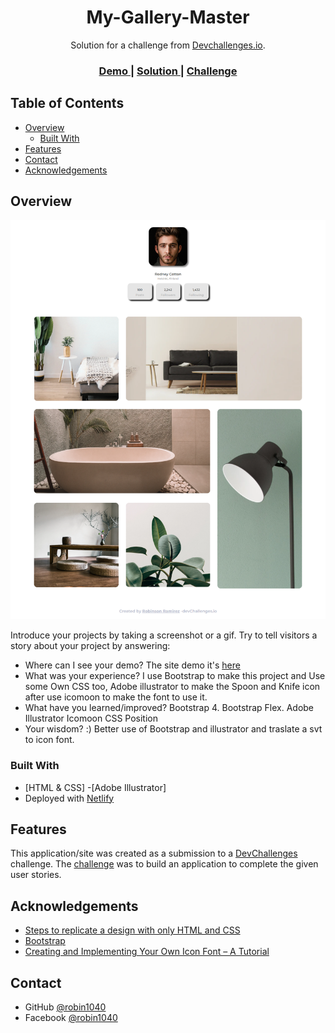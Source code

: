 <!-- Please update value in the {}  -->

<h1 align="center">My-Gallery-Master</h1>

<div align="center">
   Solution for a challenge from  <a href="https://devchallenges.io/challenges/gcbWLxG6wdennelX7b8I" target="_blank">Devchallenges.io</a>.
</div>

<div align="center">
  <h3>
    <a href="https://glittery-croquembouche-7d4321.netlify.app/">
      Demo
    </a>
    <span> | </span>
    <a href="https://github.com/robin1040/My-gallery-master">
      Solution
    </a>
    <span> | </span>
    <a href="https://devchallenges.io/challenges/gcbWLxG6wdennelX7b8I">
      Challenge
    </a>
  </h3>
</div>

<!-- TABLE OF CONTENTS -->

## Table of Contents

- [Overview](#overview)
  - [Built With](#built-with)
- [Features](#features)
- [Contact](#contact)
- [Acknowledgements](#acknowledgements)

<!-- OVERVIEW -->

## Overview

![screenshot](./src/img/Capture_pag.png)



Introduce your projects by taking a screenshot or a gif. Try to tell visitors a story about your project by answering:

- Where can I see your demo?
The site demo it's [here](https://jolly-kilby-b27ff7.netlify.app/)
- What was your experience?
I use Bootstrap to make this project and Use some Own CSS too, Adobe illustrator to make the Spoon and Knife icon after use icomoon to make the font to use it.
- What have you learned/improved?
Bootstrap 4.
Bootstrap Flex.
Adobe Illustrator
Icomoon
CSS Position
- Your wisdom? :)
Better use of Bootstrap and illustrator and traslate a svt to icon font.

### Built With

<!-- This section should list any major frameworks that you built your project using. Here are a few examples.-->

- [HTML & CSS]
-[Adobe Illustrator]
- Deployed with [Netlify](https://www.netlify.com/)


## Features

<!-- List the features of your application or follow the template. Don't share the figma file here :) -->

This application/site was created as a submission to a [DevChallenges](https://devchallenges.io/challenges) challenge. The [challenge](https://devchallenges.io/challenges/OEKdUZ6xs0h99C38XVht) was to build an application to complete the given user stories.

## Acknowledgements

<!-- This section should list any articles or add-ons/plugins that helps you to complete the project. This is optional but it will help you in the future. For exmpale -->

- [Steps to replicate a design with only HTML and CSS](https://devchallenges-blogs.web.app/how-to-replicate-design/)
- [Bootstrap](https://getbootstrap.com/docs/4.6/getting-started/introduction/)
- [Creating and Implementing Your Own Icon Font – A Tutorial](https://mediatemple.net/blog/design-creative/creating-implementing-icon-font-tutorial/)

## Contact

- GitHub [@robin1040](https://github.com/robin1040)
- Facebook [@robin1040](https://www.facebook.com/robinson.estiven.5/)